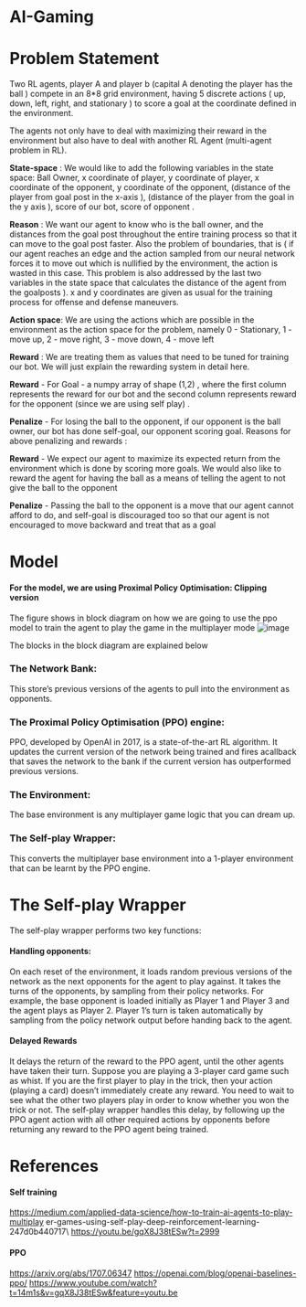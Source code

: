 # AI-Gaming
# Problem Statement
Two RL agents, player A and player b (capital A denoting the player has the ball ) compete in an 8*8 grid environment, having 5 discrete actions ( up, down, left, right, and stationary ) to score a goal at the coordinate defined in the environment.

The agents not only have to deal with maximizing their reward in the environment but also have to deal with another RL Agent (multi-agent problem in RL).

**State-space** :
We would like to add the following variables in the state space: Ball Owner, x coordinate of player, y coordinate of player, x coordinate of the opponent, y coordinate of the opponent, (distance of the player from goal post in the x-axis ), (distance of the player from the goal in the y axis ), score of our bot, score of opponent .

**Reason** :
We want our agent to know who is the ball owner, and the distances from the goal post throughout the entire training process so that it can move to the goal post faster. Also the problem of boundaries, that is ( if our agent reaches an edge and the action sampled from our neural network forces it to move out which is nullified by the environment, the action is wasted in this case. This problem is also addressed by the last two variables in the state space that calculates the distance of the agent from the goalposts ). x and y coordinates are given as usual for the training process for offense and defense maneuvers​.

**Action space**:
We are using the actions which are possible in the environment as the action space for the problem, namely 0 - Stationary, 1 - move up, 2 - move right, 3 - move down, 4 - move left

**Reward** :
We are treating them as values that need to be tuned for training our bot. We will just explain the rewarding system in detail here.

**Reward** - 
For Goal - a numpy array of shape (1,2) , where the first column represents the reward for our bot and the second column represents reward for the opponent (since we are using self play) .

**Penalize** - 
For losing the ball to the opponent, if our opponent is the ball owner, our bot has done self-goal, our opponent scoring goal.
Reasons for above penalizing and rewards :

**Reward** - 
We expect our agent to maximize its expected return from the environment which is done by scoring more goals. We would also like to reward the agent for having the ball as a means of telling the agent to not give the ball to the opponent

**Penalize** - 
Passing the ball to the opponent is a move that our agent cannot afford to do, and self-goal is discouraged too so that our agent is not encouraged to move backward and treat that as a goal
# Model
#### For the model, we are using Proximal Policy Optimisation: Clipping version
The figure shows in block diagram on how we are going to use the ppo model to train the agent to play the game in the multiplayer mode
![image](https://user-images.githubusercontent.com/42345018/109605476-382a6c00-7b4b-11eb-9f23-dc3a18e46ea5.png)


The blocks in the block diagram are explained below
### The Network Bank: 
This store’s previous versions of the agents to pull into the environment as opponents.

### The Proximal Policy Optimisation (PPO) engine:
PPO, developed by OpenAI in 2017, is a state-of-the-art RL algorithm. It updates the current version of the ​network​ being trained and fires a ​callback​ that saves the network to the bank if the current version has outperformed previous versions.

### The Environment:
The base environment is any multiplayer game logic that you can dream up.

### The Self-play Wrapper:
This​ ​converts the multiplayer base environment into a 1-player environment that can be learnt by the PPO engine.

# The Self-play Wrapper
The self-play wrapper performs two key functions:
#### Handling opponents:
On each reset of the environment, it loads random previous versions of the network as the next opponents for the agent to play against. It takes the turns of the opponents, by sampling from their policy networks.
For example, the base opponent is loaded initially as Player 1 and Player 3 and the agent plays as Player 2. Player 1’s turn is taken automatically by sampling from the policy network output before handing back to the agent.

#### Delayed Rewards
It delays the return of the reward to the PPO agent, until the other agents have taken their turn.
Suppose you are playing a 3-player card game such as whist. If you are the first player to play in the trick, then your action (playing a card) doesn’t immediately create any reward. You need to wait to see what the other two players play in order to know whether you won the trick or not. The self-play wrapper handles this delay, by following up the PPO agent action with all other required actions by opponents before returning any reward to the PPO agent being trained. 
# References
#### Self training
https://medium.com/applied-data-science/how-to-train-ai-agents-to-play-multiplay er-games-using-self-play-deep-reinforcement-learning-247d0b440717\ https://youtu.be/gqX8J38tESw?t=2999
#### PPO
https://arxiv.org/abs/1707.06347 https://openai.com/blog/openai-baselines-ppo/ https://www.youtube.com/watch?t=14m1s&v=gqX8J38tESw&feature=youtu.be
      

